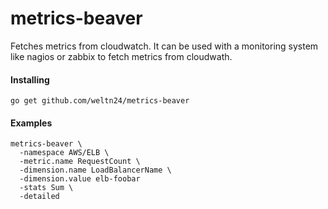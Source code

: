 # metrics-beaver
Fetches metrics from cloudwatch. It can be used with a monitoring system like nagios or zabbix to fetch metrics from cloudwath.

#### Installing
	go get github.com/weltn24/metrics-beaver 

#### Examples
	
	metrics-beaver \
	  -namespace AWS/ELB \
	  -metric.name RequestCount \
	  -dimension.name LoadBalancerName \
	  -dimension.value elb-foobar
	  -stats Sum \
	  -detailed
